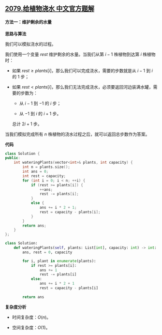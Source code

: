 ## [2079.给植物浇水 中文官方题解](https://leetcode.cn/problems/watering-plants/solutions/100000/gei-zhi-wu-jiao-shui-by-leetcode-solutio-y84o)
#### 方法一：维护剩余的水量

**思路与算法**

我们可以模拟浇水的过程。

我们使用一个变量 $\textit{rest}$ 维护剩余的水量。当我们从第 $i-1$ 株植物到达第 $i$ 株植物时：

- 如果 $\textit{rest} \geq \textit{plants}[i]$，那么我们可以完成浇水，需要的步数就是从 $i-1$ 到 $i$ 的 $1$ 步；

- 如果 $\textit{rest} < \textit{plants}[i]$，那么我们无法完成浇水，必须要返回河边装满水罐，需要的步数为：

    - 从 $i-1$ 到 $-1$ 的 $i$ 步；

    - 从 $-1$ 到 $i$ 的 $i+1$ 步。

    总计 $2i + 1$ 步。

当我们模拟完成所有 $n$ 株植物的浇水过程之后，就可以返回总步数作为答案。

**代码**

```C++ [sol1-C++]
class Solution {
public:
    int wateringPlants(vector<int>& plants, int capacity) {
        int n = plants.size();
        int ans = 0;
        int rest = capacity;
        for (int i = 0; i < n; ++i) {
            if (rest >= plants[i]) {
                ++ans;
                rest -= plants[i];
            }
            else {
                ans += i * 2 + 1;
                rest = capacity - plants[i];
            }
        }
        return ans;
    }
};
```

```Python [sol1-Python3]
class Solution:
    def wateringPlants(self, plants: List[int], capacity: int) -> int:
        ans, rest = 0, capacity

        for i, plant in enumerate(plants):
            if rest >= plants[i]:
                ans += 1
                rest -= plants[i]
            else:
                ans += i * 2 + 1
                rest = capacity - plants[i]
        
        return ans
```

**复杂度分析**

- 时间复杂度：$O(n)$。

- 空间复杂度：$O(1)$。